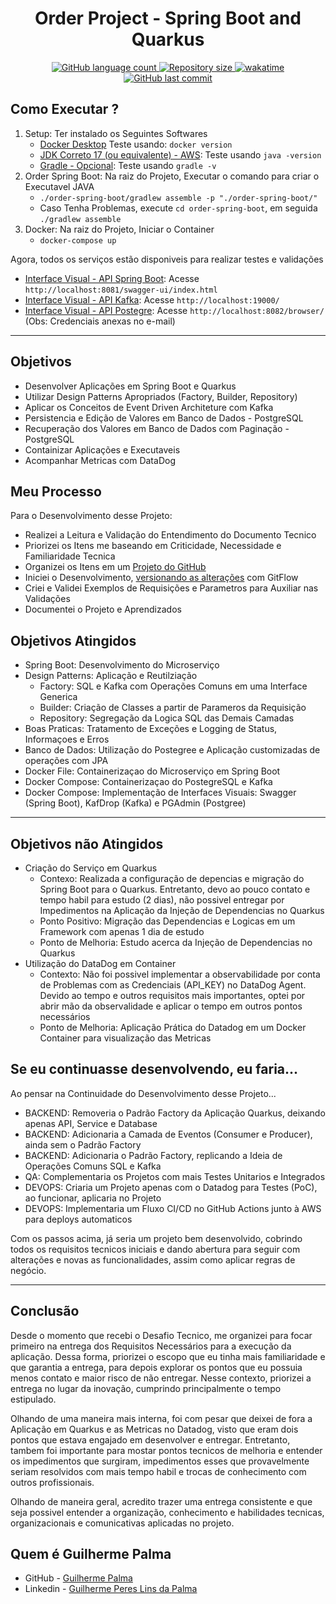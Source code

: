 <h1 align="center" id="icons">Order Project - Spring Boot and Quarkus</h1>


<p align="center" id="icons">
  <a href="#icons">
    <img alt="GitHub language count" src="https://img.shields.io/github/languages/count/GuilhermePalma/order-event-driven-quarkus?color=2304D361">
  </a>

  <a href="https://github.com/GuilhermePalma/order-event-driven-quarkus">
    <img alt="Repository size" src="https://img.shields.io/github/repo-size/GuilhermePalma/order-event-driven-quarkus">
  </a>

  <a href="https://wakatime.com/badge/user/e9fe1d59-49e9-456e-8e0d-cefe5fda1770/project/2838a73d-d817-416a-b3d6-27eb0c2e3f73">
      <img src="https://wakatime.com/badge/user/e9fe1d59-49e9-456e-8e0d-cefe5fda1770/project/2838a73d-d817-416a-b3d6-27eb0c2e3f73.svg" alt="wakatime">
  </a>

  <a href="https://github.com/GuilhermePalma/order-event-driven-quarkus/commits/main">
    <img alt="GitHub last commit" src="https://img.shields.io/github/last-commit/GuilhermePalma/order-event-driven-quarkus">
  </a>

</p>

## Como Executar ?

1. Setup: Ter instalado os Seguintes Softwares
   - [Docker Desktop](https://www.docker.com/products/docker-desktop/) Teste usando: ``docker version``
   - [JDK Correto 17 (ou equivalente) - AWS](https://docs.aws.amazon.com/corretto/latest/corretto-17-ug/downloads-list.html): Teste usando ``java -version``
   - [Gradle - Opcional](https://gradle.org/install/): Teste usando ``gradle -v``
2. Order Spring Boot: Na raiz do Projeto, Executar o comando para criar o Executavel JAVA
    - ``./order-spring-boot/gradlew assemble -p "./order-spring-boot/"``
    - Caso Tenha Problemas, execute ``cd order-spring-boot``, em seguida ``./gradlew assemble``
3. Docker: Na raiz do Projeto, Iniciar o Container
    - ``docker-compose up``

Agora, todos os serviços estão disponiveis para realizar testes e validações

- [Interface Visual - API Spring Boot](http://localhost:8081/swagger-ui/index.html): Acesse ``http://localhost:8081/swagger-ui/index.html``
- [Interface Visual - API Kafka](http://localhost:19000/): Acesse ``http://localhost:19000/``
- [Interface Visual - API Postegre](http://localhost:8082/browser/): Acesse ``http://localhost:8082/browser/`` (Obs: Credenciais anexas no e-mail)

---

## Objetivos

- Desenvolver Aplicações em Spring Boot e Quarkus
- Utilizar Design Patterns Apropriados (Factory, Builder, Repository)
- Aplicar os Conceitos de Event Driven Architeture com Kafka
- Persistencia e Edição de Valores em Banco de Dados - PostgreSQL
- Recuperação dos Valores em Banco de Dados com Paginação - PostgreSQL
- Containizar Aplicações e Executaveis
- Acompanhar Metricas com DataDog

## Meu Processo

Para o Desenvolvimento desse Projeto:
- Realizei a Leitura e Validação do Entendimento do Documento Tecnico
- Priorizei os Itens me baseando em Criticidade, Necessidade e Familiaridade Tecnica
- Organizei os Itens em um [Projeto do GitHub](https://github.com/users/GuilhermePalma/projects/4)
- Iniciei o Desenvolvimento, [versionando as alterações](https://github.com/GuilhermePalma/order-event-driven-quarkus/commits/main/) com GitFlow
- Criei e Validei Exemplos de Requisições e Parametros para Auxiliar nas Validações
- Documentei o Projeto e Aprendizados

## Objetivos Atingidos

- Spring Boot: Desenvolvimento do Microserviço
- Design Patterns: Aplicação e Reutilziação
  - Factory: SQL e Kafka com Operações Comuns em uma Interface Generica
  - Builder: Criação de Classes a partir de Parameros da Requisição
  - Repository: Segregação da Logica SQL das Demais Camadas
- Boas Praticas: Tratamento de Exceções e Logging de Status, Informaçoes e Erros
- Banco de Dados: Utilização do Postegree e Aplicação customizadas de operações com JPA 
- Docker File: Containerizaçao do Microserviço em Spring Boot
- Docker Compose: Containerizaçao do PostegreSQL e Kafka
- Docker Compose: Implementação de Interfaces Visuais: Swagger (Spring Boot), KafDrop (Kafka) e PGAdmin (Postgree)

--- 

## Objetivos não Atingidos

- Criação do Serviço em Quarkus
  - Contexo: Realizada a configuração de depencias e migração do Spring Boot para o Quarkus. Entretanto, devo ao pouco contato e tempo habil para estudo (2 dias), 
  não possivel entregar por Impedimentos na Aplicação da Injeção de Dependencias no Quarkus
  - Ponto Positivo: Migração das Dependencias e Logicas em um Framework com apenas 1 dia de estudo
  - Ponto de Melhoria: Estudo acerca da Injeção de Dependencias no Quarkus
- Utilização do DataDog em Container
  - Contexto: Não foi possivel implementar a observabilidade por conta de Problemas com as Credenciais (API_KEY) no DataDog Agent. Devido ao tempo e outros requisitos
  mais importantes, optei por abrir mão da observalidade e aplicar o tempo em outros pontos necessários
  - Ponto de Melhoria: Aplicação Prática do Datadog em um Docker Container para visualização das Metricas 


## Se eu continuasse desenvolvendo, eu faria...

Ao pensar na Continuidade do Desenvolvimento desse Projeto...
- BACKEND: Removeria o Padrão Factory da Aplicação Quarkus, deixando apenas API, Service e Database
- BACKEND: Adicionaria a Camada de Eventos (Consumer e Producer), ainda sem o Padrão Factory
- BACKEND: Adicionaria o Padrão Factory, replicando a Ideia de Operações Comuns SQL e Kafka
- QA: Complementaria os Projetos com mais Testes Unitarios e Integrados
- DEVOPS: Criaria um Projeto apenas com o Datadog para Testes (PoC), ao funcionar, aplicaria no Projeto
- DEVOPS: Implementaria um Fluxo CI/CD no GitHub Actions junto à AWS para deploys automaticos

Com os passos acima, já seria um projeto bem desenvolvido, cobrindo todos os requisitos tecnicos iniciais e dando abertura para
seguir com alterações e novas as funcionalidades, assim como aplicar regras de negócio.

---

## Conclusão

Desde o momento que recebi o Desafio Tecnico, me organizei para focar primeiro na entrega dos Requisitos Necessários para 
a execução da aplicação. Dessa forma, priorizei o escopo que eu tinha mais familiaridade e que garantia a entrega,
para depois explorar os pontos que eu possuia menos contato e maior risco de não entregar. Nesse contexto, priorizei a entrega
no lugar da inovação, cumprindo principalmente o tempo estipulado.

Olhando de uma maneira mais interna, foi com pesar que deixei de fora a Aplicação em Quarkus e as Metricas no Datadog, visto que eram dois pontos que 
estava engajado em desenvolver e entregar. Entretanto, tambem foi importante para mostar pontos tecnicos de melhoria e entender os impedimentos que surgiram,
impedimentos esses que provavelmente seriam resolvidos com mais tempo habil e trocas de conhecimento com outros profissionais.

Olhando de maneira geral, acredito trazer uma entrega consistente e que seja possivel entender a organização, conhecimento e habilidades tecnicas, 
organizacionais e comunicativas aplicadas no projeto.


## Quem é Guilherme Palma

- GitHub - [Guilherme Palma](https://github.com/GuilhermePalma)
- Linkedin - [Guilherme Peres Lins da Palma](www.linkedin.com/in/guilherme-peres-lins-da-palma)
